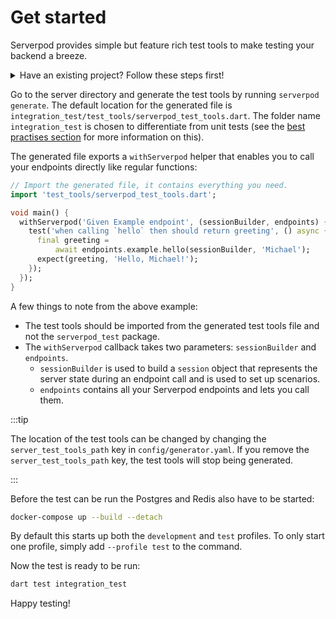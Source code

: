 # Get started

Serverpod provides simple but feature rich test tools to make testing your backend a breeze.

<details>
<summary> Have an existing project? Follow these steps first!</summary>
<p>
For existing projects, a few extra things need to be done:
1. Add the `server_test_tools_path` key to `config/generator.yaml`. Without this key, the test tools file is not generated. The default location for the generated file is `integration_test/test_tools/serverpod_test_tools.dart`, but this can be set to any path (though should be outside of `lib` as per Dart's test conventions).

2. New projects now come with a test profile in `docker-compose.yaml`. This is not strictly mandatory, but is recommended to ensure that the testing state is never polluted. Add the snippet below to the `docker-compose.yaml` file in the server directory:

```yaml
# Test services
postgres_test:
  image: postgres:16.3
  ports:
    - '9090:5432'
  environment:
    POSTGRES_USER: postgres_test
    POSTGRES_DB: projectname_test
    POSTGRES_PASSWORD: "<insert database test password>"
  volumes:
    - projectname_data:/var/lib/postgresql/data
  profiles:
    - '' # Default profile
    - test
redis_test:
  image: redis:6.2.6
  ports:
    - '9091:6379'
  command: redis-server --requirepass "<insert redis test password>"
  environment:
    - REDIS_REPLICATION_MODE=master
  profiles:
    - '' # Default profile
    - test
```

3. Create a `test.yaml` file and add it to the `config` directory:

```yaml
# This is the configuration file for your local test environment. By
# default, it runs a single server on port 8090. To set up your server, you will
# need to add the name of the database you are connecting to and the user name.
# The password for the database is stored in the config/passwords.yaml.
#
# When running your server locally, the server ports are the same as the public
# facing ports.

# Configuration for the main API test server.
apiServer:
  port: 9080
  publicHost: localhost
  publicPort: 9080
  publicScheme: http

# Configuration for the Insights test server.
insightsServer:
  port: 9081
  publicHost: localhost
  publicPort: 9081
  publicScheme: http

# Configuration for the web test server.
webServer:
  port: 9082
  publicHost: localhost
  publicPort: 9082
  publicScheme: http

# This is the database setup for your test server.
database:
  host: localhost
  port: 9090
  name: projectname_test
  user: postgres

# This is the setup for your Redis test instance.
redis:
  enabled: false
  host: localhost
  port: 9091
```

4. Add this entry to `config/passwords.yaml`

```yaml
test:
  database: '<insert database test password>'
  redis: '<insert redis test password>'
```

That's it, the project setup should be ready to start using the test tools!
</p>
</details>

Go to the server directory and generate the test tools by running `serverpod generate`. The default location for the generated file is `integration_test/test_tools/serverpod_test_tools.dart`. The folder name `integration_test` is chosen to differentiate from unit tests (see the [best practises section](best-practises#unit-integration) for more information on this).

The generated file exports a `withServerpod` helper that enables you to call your endpoints directly like regular functions:

```dart
// Import the generated file, it contains everything you need.
import 'test_tools/serverpod_test_tools.dart';

void main() {
  withServerpod('Given Example endpoint', (sessionBuilder, endpoints) {
    test('when calling `hello` then should return greeting', () async {
      final greeting =
          await endpoints.example.hello(sessionBuilder, 'Michael');
      expect(greeting, 'Hello, Michael!');
    });
  });
}
```

A few things to note from the above example:

- The test tools should be imported from the generated test tools file and not the `serverpod_test` package.
- The `withServerpod` callback takes two parameters: `sessionBuilder` and `endpoints`.
  - `sessionBuilder` is used to build a `session` object that represents the server state during an endpoint call and is used to set up scenarios.
  - `endpoints` contains all your Serverpod endpoints and lets you call them.

:::tip

The location of the test tools can be changed by changing the  `server_test_tools_path` key in `config/generator.yaml`. If you remove the `server_test_tools_path` key, the test tools will stop being generated.

:::

Before the test can be run the Postgres and Redis also have to be started:

```bash
docker-compose up --build --detach
```

By default this starts up both the `development` and `test` profiles. To only start one profile, simply add `--profile test` to the command.

Now the test is ready to be run:

```bash
dart test integration_test
```

Happy testing!
